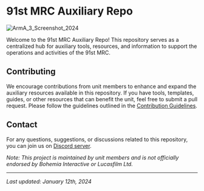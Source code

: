 # 91st MRC Auxiliary Repo
![ArmA_3_Screenshot_2024](https://github.com/91st-Aux-Team/.github/assets/54691085/6fa196b9-1cc4-4e84-abaa-5da8f1990809)

Welcome to the 91st MRC Auxiliary Repo! This repository serves as a centralized hub for auxiliary tools, resources, and information to support the operations and activities of the 91st MRC.

## Contributing

We encourage contributions from unit members to enhance and expand the auxiliary resources available in this repository. If you have tools, templates, guides, or other resources that can benefit the unit, feel free to submit a pull request. Please follow the guidelines outlined in the [Contribution Guidelines](./CONTRIBUTING.md).

## Contact

For any questions, suggestions, or discussions related to this repository, you can join us on [Discord server](https://discord.gg/zqn5aq9).

*Note: This project is maintained by unit members and is not officially endorsed by Bohemia Interactive or Lucasfilm Ltd.*

---
*Last updated: January 12th, 2024*
